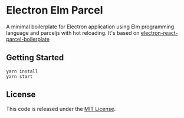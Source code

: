# Electron Elm Parcel
A minimal boilerplate for Electron application using Elm programming language and parceljs with hot reloading. It's
based on [electron-react-parcel-boilerplate](https://github.com/kumarryogeshh/electron-react-parcel-boilerplate)


## Getting Started
```shell
yarn install
yarn start
```
## License
This code is released under the [MIT License](LICENSE).
